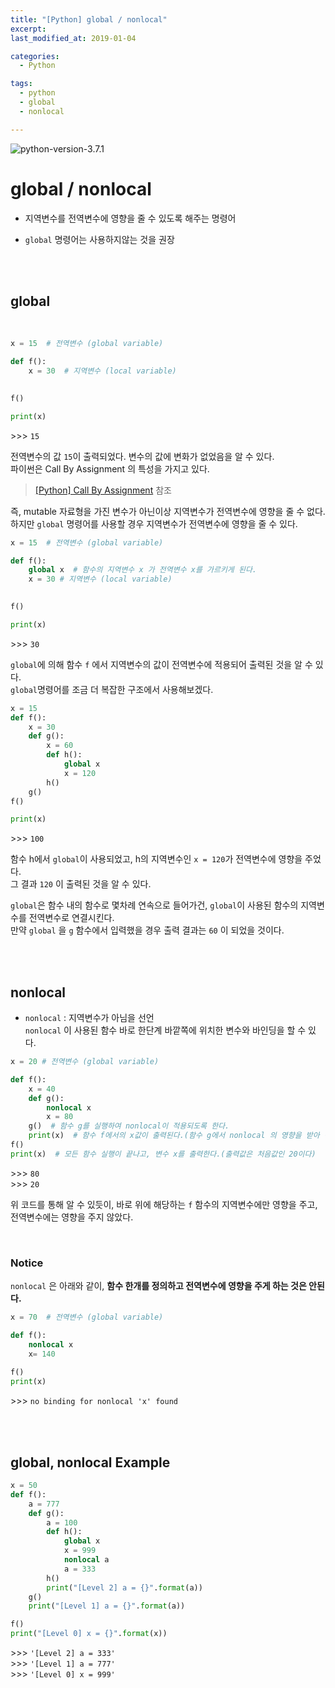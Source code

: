 ```yaml
---
title: "[Python] global / nonlocal"
excerpt: 
last_modified_at: 2019-01-04

categories:
  - Python

tags:
  - python
  - global
  - nonlocal

---
```


![python-version-3.7.1](https://img.shields.io/badge/python-v3.7.1-blue.svg)

# global / nonlocal

- 지역변수를 전역변수에 영향을 줄 수 있도록 해주는 명령어  

- `global` 명령어는 사용하지않는 것을 권장

<br><br>

## global

<br>

```python
x = 15  # 전역변수 (global variable)

def f():
    x = 30  # 지역변수 (local variable)
    

f()

print(x)
```
\>\>\> `15`  

전역변수의 값 `15`이 출력되었다. 변수의 값에 변화가 없었음을 알 수 있다.  
파이썬은 Call By Assignment 의 특성을 가지고 있다.  
> [[Python] Call By Assignment](https://devbruce.github.io/python/py-42-call+by+assignment/) 참조  

즉, mutable 자료형을 가진 변수가 아닌이상 지역변수가 전역변수에 영향을 줄 수 없다.  
하지만 `global` 명령어를 사용할 경우 지역변수가 전역변수에 영향을 줄 수 있다.  

```python
x = 15  # 전역변수 (global variable)

def f():
    global x  # 함수의 지역변수 x 가 전역변수 x를 가르키게 된다.
    x = 30 # 지역변수 (local variable)
    

f()

print(x)
```
\>\>\> `30`  

`global`에 의해 함수 `f` 에서 지역변수의 값이 전역변수에 적용되어 출력된 것을 알 수 있다.  
`global`명령어를 조금 더 복잡한 구조에서 사용해보겠다.  

```python
x = 15
def f():
    x = 30
    def g():
        x = 60
        def h():
            global x
            x = 120 
        h() 
    g()
f()

print(x)
```
\>\>\> `100`  

함수 h에서 `global`이 사용되었고, h의 지역변수인 `x = 120`가 전역변수에 영향을 주었다.  
그 결과 `120` 이 출력된 것을 알 수 있다.  

`global`은 함수 내의 함수로 몇차례 연속으로 들어가건, `global`이 사용된 함수의 지역변수를 전역변수로 연결시킨다.  
만약 `global` 을 `g` 함수에서 입력했을 경우 출력 결과는 `60` 이 되었을 것이다.

<br><br>

## nonlocal

- `nonlocal` : 지역변수가 아님을 선언  
`nonlocal` 이 사용된 함수 바로 한단계 바깥쪽에 위치한 변수와 바인딩을 할 수 있다.

```python
x = 20 # 전역변수 (global variable)

def f():
    x = 40
    def g():
        nonlocal x
        x = 80
    g()  # 함수 g를 실행하여 nonlocal이 적용되도록 한다.
    print(x)  # 함수 f에서의 x값이 출력된다.(함수 g에서 nonlocal 의 영향을 받아 변수가 80으로 변경되었다.)
f()
print(x)  # 모든 함수 실행이 끝나고, 변수 x를 출력한다.(출력값은 처음값인 20이다)
```
\>\>\> `80`  
\>\>\> `20`  

위 코드를 통해 알 수 있듯이, 바로 위에 해당하는 `f` 함수의 지역변수에만 영향을 주고, 전역변수에는 영향을 주지 않았다.  

<br>

### Notice

`nonlocal` 은 아래와 같이, **함수 한개를 정의하고 전역변수에 영향을 주게 하는 것은 안된다.**

```python
x = 70  # 전역변수 (global variable)

def f():
    nonlocal x
    x= 140
    
f()
print(x)
```
\>\>\> `no binding for nonlocal 'x' found`

<br><br>

## global, nonlocal Example

```python
x = 50
def f():
    a = 777
    def g():
        a = 100
        def h():
            global x
            x = 999
            nonlocal a
            a = 333
        h()
        print("[Level 2] a = {}".format(a))
    g()
    print("[Level 1] a = {}".format(a))

f()
print("[Level 0] x = {}".format(x))
```
\>\>\> `'[Level 2] a = 333'`  
\>\>\> `'[Level 1] a = 777'`  
\>\>\> `'[Level 0] x = 999'`  
